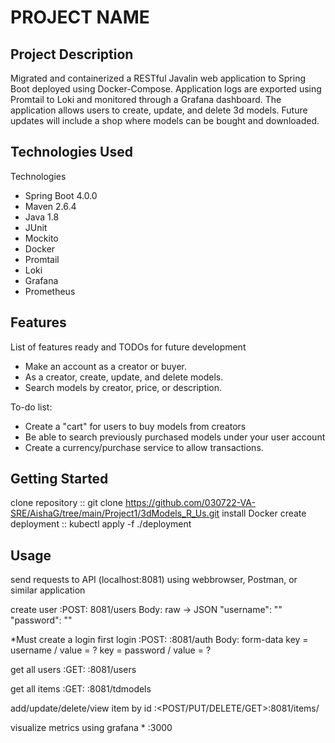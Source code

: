 # PROJECT NAME

## Project Description

Migrated and containerized a RESTful Javalin web application to Spring Boot deployed using Docker-Compose. Application logs are exported using Promtail to Loki and monitored through a Grafana dashboard. The application allows users to create, update, and delete 3d models. Future updates will include a shop where models can be bought and downloaded. 

## Technologies Used
Technologies
* Spring Boot 4.0.0
* Maven 2.6.4
* Java 1.8
* JUnit
* Mockito
* Docker
* Promtail
* Loki
* Grafana
* Prometheus

## Features

List of features ready and TODOs for future development
* Make an account as a creator or buyer.
* As a creator, create, update, and delete models.
* Search models by creator, price, or description.

To-do list:
* Create a "cart" for users to buy models from creators
* Be able to search previously purchased models under your user account
* Create a currency/purchase service to allow transactions.

## Getting Started
   
clone repository :: git clone https://github.com/030722-VA-SRE/AishaG/tree/main/Project1/3dModels_R_Us.git
install Docker
create deployment :: kubectl apply -f ./deployment

## Usage

send requests to API (localhost:8081) using webbrowser, Postman, or similar application

create user :POST: 8081/users
  Body: raw -> JSON
  "username": ""
  "password": ""
  
 *Must create a login first
login :POST: :8081/auth
  Body: form-data
  key = username / value = ?
  key = password / value = ?
  
get all users :GET: :8081/users

get all items :GET: :8081/tdmodels

add/update/delete/view item by id :<POST/PUT/DELETE/GET>:8081/items/

visualize metrics using grafana * :3000

